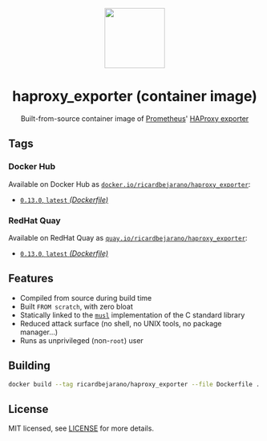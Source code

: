 <p align="center"><img src="https://emojipedia-us.s3.dualstack.us-west-1.amazonaws.com/thumbs/320/apple/198/fire-extinguisher_1f9ef.png" width="120px"></p>
<h1 align="center">haproxy_exporter (container image)</h1>
<p align="center">Built-from-source container image of <a href="https://prometheus.io/">Prometheus</a>' <a href="https://github.com/prometheus/haproxy_exporter">HAProxy exporter</a></p>


## Tags

### Docker Hub

Available on Docker Hub as [`docker.io/ricardbejarano/haproxy_exporter`](https://hub.docker.com/r/ricardbejarano/haproxy_exporter):

- [`0.13.0`, `latest` *(Dockerfile)*](Dockerfile)

### RedHat Quay

Available on RedHat Quay as [`quay.io/ricardbejarano/haproxy_exporter`](https://quay.io/repository/ricardbejarano/haproxy_exporter):

- [`0.13.0`, `latest` *(Dockerfile)*](Dockerfile)


## Features

* Compiled from source during build time
* Built `FROM scratch`, with zero bloat
* Statically linked to the [`musl`](https://musl.libc.org/) implementation of the C standard library
* Reduced attack surface (no shell, no UNIX tools, no package manager...)
* Runs as unprivileged (non-`root`) user


## Building

```bash
docker build --tag ricardbejarano/haproxy_exporter --file Dockerfile .
```


## License

MIT licensed, see [LICENSE](LICENSE) for more details.
